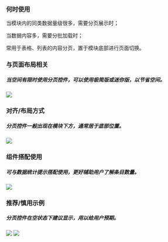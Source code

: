 

### 何时使用

当模块内的同类数据量级很多，需要分页展示时；

当数据内容多，需要分批加载时；

常用于表格、列表的内容分页，置于模块底部进行页面切换。

### 与页面布局相关

##### 当空间有限时使用分页控件，可以使用极简版或迷你版，以节省空间。

<img src="https://oteam-tdesign-1258344706.cos.ap-guangzhou.myqcloud.com/site/design/%E5%88%86%E9%A1%B5%202nd%20%E6%94%B9%201.png"/>

### 对齐/布局方式
##### 分页控件一般出现在模块下方，通常居于底部位置。

<img src="https://oteam-tdesign-1258344706.cos.ap-guangzhou.myqcloud.com/site/design/%E5%AF%B9%E9%BD%90%E5%B8%83%E5%B1%80%E6%96%B9%E5%BC%8F.png"/>

### 组件搭配使用

##### 可与数据统计提示搭配使用，更好辅助用户了解条目数量。

<img src="https://oteam-tdesign-1258344706.cos.ap-guangzhou.myqcloud.com/site/design/%E5%88%86%E9%A1%B5%202nd%20%E6%94%B9%203.png"/>

### 推荐/慎用示例

##### 分页控件在空状态下建议显示，用以给用户预期。
<img src="https://oteam-tdesign-1258344706.cos.ap-guangzhou.myqcloud.com/site/design/%E5%88%86%E9%A1%B5%202nd%20%E6%94%B9%204%20.png"/>
<img src="https://oteam-tdesign-1258344706.cos.ap-guangzhou.myqcloud.com/site/design/%E5%88%86%E9%A1%B5%202nd%20%E6%94%B9%205.png"/>




